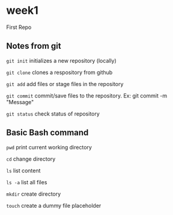 # week1
First Repo

## Notes from git

`git init` initializes a new repository (locally)

`git clone` clones a respository from github

`git add` add files or stage files in the repository

`git commit` commit/save files to the repository. Ex: git commit -m "Message" <Files>

`git status` check status of repository

## Basic Bash command

`pwd` print current working directory

`cd` change directory

`ls` list content

`ls -a` list all files

`mkdir` create directory

`touch` create a dummy file placeholder
